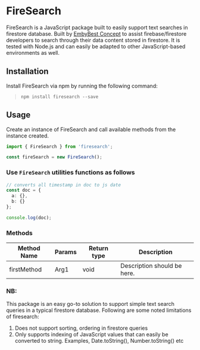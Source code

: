 # FireSearch

FireSearch is a JavaScript package built to easily support text searches in firestore database. Built by [EmbyBest Concept](https://embyconcept.com) to assist firebase/firestore developers to search through their data content stored in firestore. It is tested with Node.js and can easily be adapted to other JavaScript-based environments as well.

## Installation
Install FireSearch via npm by running the following command: 
> `npm install firesearch --save`

## Usage
Create an instance of FireSearch and call available methods from the instance created.

 ```typescript
import { FireSearch } from 'firesearch';

const fireSearch = new FireSearch();
 ``` 

### Use `FireSearch` utilities functions as follows
```typescript
// converts all timestamp in doc to js date
const doc = {
  a: {},
  b: {}
};

console.log(doc);
```

### Methods
| Method Name | Params  | Return type | Description                                        |
|-------------|---------|-------------|----------------------------------------------------|
| firstMethod     |      Arg1     | void      | Description should be here.|

### NB:
This package is an easy go-to solution to support simple text search queries in a typical firestore database. Following are some noted limitations of firesearch:
1. Does not support sorting, ordering in firestore queries
2. Only supports indexing of JavaScript values that can easily be converted to string. Examples, Date.toString(), Number.toString() etc
